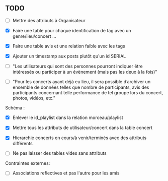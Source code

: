 ## TODO


* [ ]  Mettre des attributs à Organisateur

* [X]  Faire une table pour chaque identification de tag avec un genre/lieu/concert ...

* [X]  Faire une table avis et une relation faible avec les tags

* [X] Ajouter un timestamp aux posts plutôt qu'un id SERIAL

* [ ] "Les utilisateurs qui sont des personnes pourront indiquer être intéressés ou participer à un évènement (mais pas les deux à la fois)"

* [ ] "Pour les concerts ayant déjà eu lieu, il sera possible d’archiver un ensemble de données telles que nombre de participants, avis des participants concernant telle performance de tel groupe lors du concert, photos, vidéos, etc."

Schéma : 


* [X]  Enlever le id_playlist dans la relation morceau/playlist

* [X]  Mettre tous les attributs de utilisateur/concert dans la table concert

* [X]  Hierarchie concerts en cours/à venir/terminés avec des attributs différents

* [ ]  Ne pas laisser des tables vides sans attributs

Contraintes externes:


* [ ]  Associations reflectives et pas l'autre pour les amis
